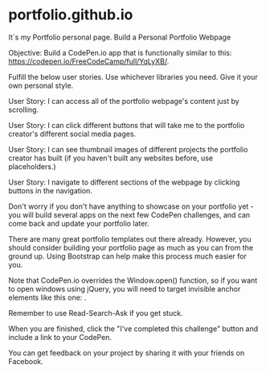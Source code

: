 # portfolio.github.io
It`s my Portfolio personal page.
Build a Personal Portfolio Webpage 

Objective: Build a CodePen.io app that is functionally similar to this: https://codepen.io/FreeCodeCamp/full/YqLyXB/.

Fulfill the below user stories. Use whichever libraries you need. Give it your own personal style.

User Story: I can access all of the portfolio webpage's content just by scrolling.

User Story: I can click different buttons that will take me to the portfolio creator's different social media pages.

User Story: I can see thumbnail images of different projects the portfolio creator has built (if you haven't built any websites before, use placeholders.)

User Story: I navigate to different sections of the webpage by clicking buttons in the navigation.

Don't worry if you don't have anything to showcase on your portfolio yet - you will build several apps on the next few CodePen challenges, and can come back and update your portfolio later.

There are many great portfolio templates out there already. However, you should consider building your portfolio page as much as you can from the ground up. Using Bootstrap can help make this process much easier for you.

Note that CodePen.io overrides the Window.open() function, so if you want to open windows using jQuery, you will need to target invisible anchor elements like this one: <a target='_blank'>.

Remember to use Read-Search-Ask if you get stuck.

When you are finished, click the "I've completed this challenge" button and include a link to your CodePen.

You can get feedback on your project by sharing it with your friends on Facebook.
